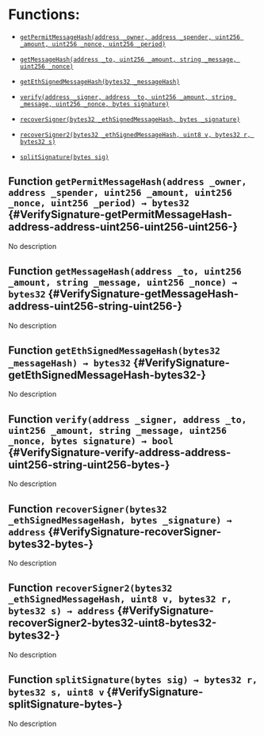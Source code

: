 # Functions:

- [`getPermitMessageHash(address _owner, address _spender, uint256 _amount, uint256 _nonce, uint256 _period)`](#VerifySignature-getPermitMessageHash-address-address-uint256-uint256-uint256-)

- [`getMessageHash(address _to, uint256 _amount, string _message, uint256 _nonce)`](#VerifySignature-getMessageHash-address-uint256-string-uint256-)

- [`getEthSignedMessageHash(bytes32 _messageHash)`](#VerifySignature-getEthSignedMessageHash-bytes32-)

- [`verify(address _signer, address _to, uint256 _amount, string _message, uint256 _nonce, bytes signature)`](#VerifySignature-verify-address-address-uint256-string-uint256-bytes-)

- [`recoverSigner(bytes32 _ethSignedMessageHash, bytes _signature)`](#VerifySignature-recoverSigner-bytes32-bytes-)

- [`recoverSigner2(bytes32 _ethSignedMessageHash, uint8 v, bytes32 r, bytes32 s)`](#VerifySignature-recoverSigner2-bytes32-uint8-bytes32-bytes32-)

- [`splitSignature(bytes sig)`](#VerifySignature-splitSignature-bytes-)

## Function `getPermitMessageHash(address _owner, address _spender, uint256 _amount, uint256 _nonce, uint256 _period) → bytes32` {#VerifySignature-getPermitMessageHash-address-address-uint256-uint256-uint256-}

No description

## Function `getMessageHash(address _to, uint256 _amount, string _message, uint256 _nonce) → bytes32` {#VerifySignature-getMessageHash-address-uint256-string-uint256-}

No description

## Function `getEthSignedMessageHash(bytes32 _messageHash) → bytes32` {#VerifySignature-getEthSignedMessageHash-bytes32-}

No description

## Function `verify(address _signer, address _to, uint256 _amount, string _message, uint256 _nonce, bytes signature) → bool` {#VerifySignature-verify-address-address-uint256-string-uint256-bytes-}

No description

## Function `recoverSigner(bytes32 _ethSignedMessageHash, bytes _signature) → address` {#VerifySignature-recoverSigner-bytes32-bytes-}

No description

## Function `recoverSigner2(bytes32 _ethSignedMessageHash, uint8 v, bytes32 r, bytes32 s) → address` {#VerifySignature-recoverSigner2-bytes32-uint8-bytes32-bytes32-}

No description

## Function `splitSignature(bytes sig) → bytes32 r, bytes32 s, uint8 v` {#VerifySignature-splitSignature-bytes-}

No description
